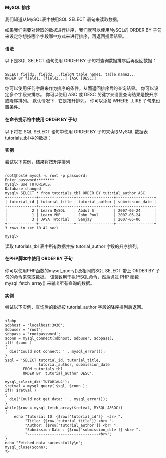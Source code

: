  
#### MySQL 排序

  我们知道从MySQL表中使用SQL SELECT 语句来读取数据。

  如果我们需要对读取的数据进行排序，我们就可以使用MySQL的 ORDER BY 子句来设定你想按哪个字段哪中方式来进行排序，再返回搜索结果。 

 
#### 语法

  以下是SQL SELECT 语句使用 ORDER BY 子句将查询数据排序后再返回数据： 

 
```

SELECT field1, field2,...fieldN table_name1, table_name2...
ORDER BY field1, [field2...] [ASC [DESC]]

```
 
你可以使用任何字段来作为排序的条件，从而返回排序后的查询结果。
 你可以设定多个字段来排序。
 你可以使用 ASC 或 DESC 关键字来设置查询结果是按升序或降序排列。 默认情况下，它是按升排列。
 你可以添加 WHERE...LIKE 子句来设置条件。
 


#### 在命令提示符中使用 ORDER BY 子句

 以下将在 SQL SELECT 语句中使用 ORDER BY 子句来读取MySQL 数据表 tutorials_tbl 中的数据：

 
#### 实例

  尝试以下实例，结果将按升序排列

 
```

root@host# mysql -u root -p password;
Enter password:*******
mysql> use TUTORIALS;
Database changed
mysql> SELECT * from tutorials_tbl ORDER BY tutorial_author ASC
+-------------+----------------+-----------------+-----------------+
| tutorial_id | tutorial_title | tutorial_author | submission_date |
+-------------+----------------+-----------------+-----------------+
|           2 | Learn MySQL    | Abdul S         | 2007-05-24      |
|           1 | Learn PHP      | John Poul       | 2007-05-24      |
|           3 | JAVA Tutorial  | Sanjay          | 2007-05-06      |
+-------------+----------------+-----------------+-----------------+
3 rows in set (0.42 sec)

mysql>

```
 读取 tutorials_tbl 表中所有数据并按 tutorial_author 字段的升序排列。

 

#### 在PHP脚本中使用 ORDER BY 子句

 你可以使用PHP函数的mysql_query()及相同的SQL SELECT 带上 ORDER BY 子句的命令来获取数据。 该函数用于执行SQL命令，然后通过 PHP 函数 mysql_fetch_array() 来输出所有查询的数据。 
#### 实例

 尝试以下实例，查询后的数据按 tutorial_author 字段的降序排列后返回。

 
```

<?php
$dbhost = 'localhost:3036';
$dbuser = 'root';
$dbpass = 'rootpassword';
$conn = mysql_connect($dbhost, $dbuser, $dbpass);
if(! $conn )
{
  die('Could not connect: ' . mysql_error());
}
$sql = 'SELECT tutorial_id, tutorial_title, 
               tutorial_author, submission_date
        FROM tutorials_tbl
        ORDER BY  tutorial_author DESC';

mysql_select_db('TUTORIALS');
$retval = mysql_query( $sql, $conn );
if(! $retval )
{
  die('Could not get data: ' . mysql_error());
}
while($row = mysql_fetch_array($retval, MYSQL_ASSOC))
{
    echo "Tutorial ID :{$row['tutorial_id']}  <br> ".
         "Title: {$row['tutorial_title']} <br> ".
         "Author: {$row['tutorial_author']} <br> ".
         "Submission Date : {$row['submission_date']} <br> ".
         "--------------------------------<br>";
} 
echo "Fetched data successfully\n";
mysql_close($conn);
?>

```
 

